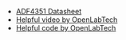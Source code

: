 - [ADF4351 Datasheet](http://www.analog.com/media/en/technical-documentation/data-sheets/ADF4351.pdf)
- [Helpful video by OpenLabTech](https://www.youtube.com/channel/UCeF7JKNXOy0jpMOxpgbZcpg)
- [Helpful code by OpenLabTech](https://github.com/jhol/pyadf435x/blob/master/adf435x/core.py)
